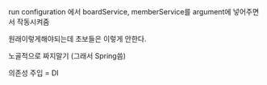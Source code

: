 run configuration 에서 boardService, memberService를 argument에 넣어주면서 작동시켜줌

원래이렇게해야되는데 초보들은 이렇게 안한다.

노골적으로 짜지말기 (그래서 Spring씀)



의존성 주입 = DI